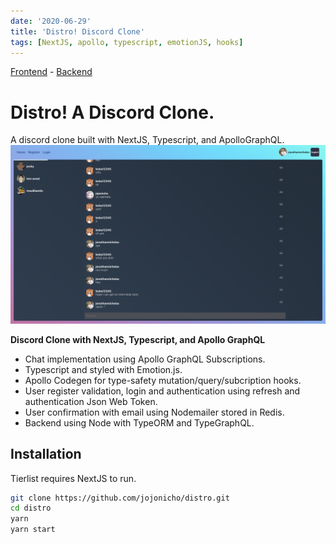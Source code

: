 ```yaml
---
date: '2020-06-29'
title: 'Distro! Discord Clone'
tags: [NextJS, apollo, typescript, emotionJS, hooks]
---
```


[Frontend](https://github.com/jojonicho/distro) - [Backend](https://github.com/jojonicho/node-graphql-jwt-auth)

# Distro! A Discord Clone.

A discord clone built with NextJS, Typescript, and ApolloGraphQL.
![distro](./static/distro.png)

**Discord Clone with NextJS, Typescript, and Apollo GraphQL**<br>

- Chat implementation using Apollo GraphQL Subscriptions.
- Typescript and styled with Emotion.js.
- Apollo Codegen for type-safety mutation/query/subcription hooks.
- User register validation, login and authentication using refresh and authentication Json Web Token.
- User confirmation with email using Nodemailer stored in Redis.
- Backend using Node with TypeORM and TypeGraphQL.

## Installation

Tierlist requires NextJS to run.

```sh
git clone https://github.com/jojonicho/distro.git
cd distro
yarn
yarn start
```
